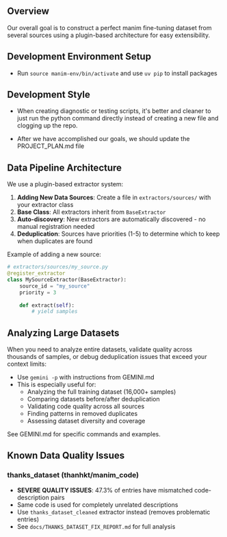 ## Overview
Our overall goal is to construct a perfect manim fine-tuning dataset from several sources using a plugin-based architecture for easy extensibility.

## Development Environment Setup

- Run `source manim-env/bin/activate` and use `uv pip` to install packages

## Development Style
- When creating diagnostic or testing scripts, it's better and cleaner to just run the python command directly instead of creating a new file and clogging up the repo. 

- After we have accomplished our goals, we should update the PROJECT_PLAN.md file

## Data Pipeline Architecture

We use a plugin-based extractor system:

1. **Adding New Data Sources**: Create a file in `extractors/sources/` with your extractor class
2. **Base Class**: All extractors inherit from `BaseExtractor` 
3. **Auto-discovery**: New extractors are automatically discovered - no manual registration needed
4. **Deduplication**: Sources have priorities (1-5) to determine which to keep when duplicates are found

Example of adding a new source:
```python
# extractors/sources/my_source.py
@register_extractor
class MySourceExtractor(BaseExtractor):
    source_id = "my_source"
    priority = 3
    
    def extract(self):
        # yield samples
``` 


## Analyzing Large Datasets

When you need to analyze entire datasets, validate quality across thousands of samples, or debug deduplication issues that exceed your context limits:
- Use `gemini -p` with instructions from GEMINI.md
- This is especially useful for:
  - Analyzing the full training dataset (16,000+ samples)
  - Comparing datasets before/after deduplication
  - Validating code quality across all sources
  - Finding patterns in removed duplicates
  - Assessing dataset diversity and coverage

See GEMINI.md for specific commands and examples.


## Known Data Quality Issues

### thanks_dataset (thanhkt/manim_code)
- **SEVERE QUALITY ISSUES**: 47.3% of entries have mismatched code-description pairs
- Same code is used for completely unrelated descriptions
- Use `thanks_dataset_cleaned` extractor instead (removes problematic entries)
- See `docs/THANKS_DATASET_FIX_REPORT.md` for full analysis
